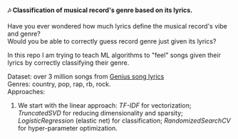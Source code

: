 #### 🎶 Classification of musical record's genre based on its lyrics.

Have you ever wondered how much lyrics define the musical record's vibe and genre?  
Would you be able to correctly guess record genre just given its lyrics? 

In this repo I am trying to teach ML algorithms to "feel" songs given their lyrics by correctly classifying their genre.

Dataset: over 3 million songs from [Genius song lyrics](https://www.kaggle.com/datasets/carlosgdcj/genius-song-lyrics-with-language-information)   
Genres:   country, pop, rap, rb, rock.  
Approaches:
1. We start with the linear approach: _TF-IDF_ for vectorization; _TruncatedSVD_ for reducing dimensionality and sparsity; _LogisticRegression_ (elastic net) for classification; _RandomizedSearchCV_ for hyper-parameter optimization.  
